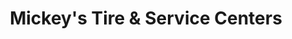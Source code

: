 ---
title: "Mickey's Tire & Service Centers"
url: /romeoville/mickeys-tire-und-service-centers/
shop: Autowerkstatt
---